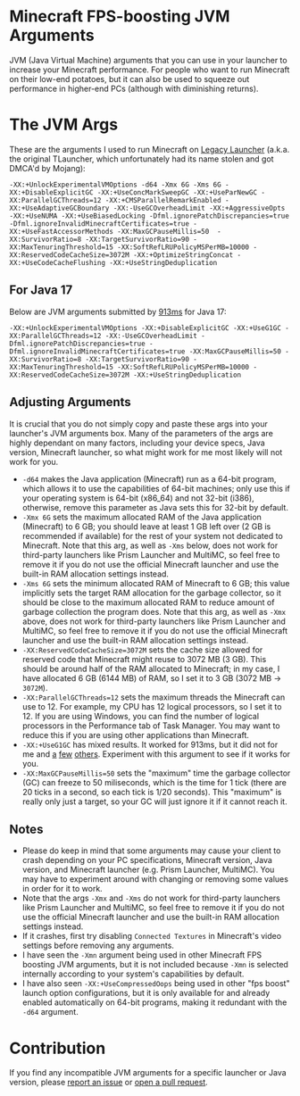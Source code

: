 # Minecraft FPS-boosting JVM Arguments

JVM (Java Virtual Machine) arguments that you can use in your launcher to increase your Minecraft performance. For people who want to run Minecraft on their low-end potatoes, but it can also be used to squeeze out performance in higher-end PCs (although with diminishing returns).

# The JVM Args

These are the arguments I used to run Minecraft on [Legacy Launcher](https://docs.llaun.ch/en/launcher/source) (a.k.a. the original TLauncher, which unfortunately had its name stolen and got DMCA'd by Mojang):

`
-XX:+UnlockExperimentalVMOptions -d64 -Xmx 6G -Xms 6G -XX:+DisableExplicitGC -XX:+UseConcMarkSweepGC -XX:+UseParNewGC -XX:ParallelGCThreads=12 -XX:+CMSParallelRemarkEnabled -XX:+UseAdaptiveGCBoundary -XX:-UseGCOverheadLimit -XX:+AggressiveOpts -XX:+UseNUMA -XX:+UseBiasedLocking -Dfml.ignorePatchDiscrepancies=true -Dfml.ignoreInvalidMinecraftCertificates=true -XX:+UseFastAccessorMethods -XX:MaxGCPauseMillis=50  -XX:SurvivorRatio=8 -XX:TargetSurvivorRatio=90 -XX:MaxTenuringThreshold=15 -XX:SoftRefLRUPolicyMSPerMB=10000 -XX:ReservedCodeCacheSize=3072M -XX:+OptimizeStringConcat -XX:+UseCodeCacheFlushing -XX:+UseStringDeduplication
`

## For Java 17

Below are JVM arguments submitted by [913ms](https://github.com/de-soot/mc-fps-jvm-args/issues/3) for Java 17:

`
-XX:+UnlockExperimentalVMOptions -XX:+DisableExplicitGC -XX:+UseG1GC -XX:ParallelGCThreads=12 -XX:-UseGCOverheadLimit -Dfml.ignorePatchDiscrepancies=true -Dfml.ignoreInvalidMinecraftCertificates=true -XX:MaxGCPauseMillis=50 -XX:SurvivorRatio=8 -XX:TargetSurvivorRatio=90 -XX:MaxTenuringThreshold=15 -XX:SoftRefLRUPolicyMSPerMB=10000 -XX:ReservedCodeCacheSize=3072M -XX:+UseStringDeduplication
`

## Adjusting Arguments

It is crucial that you do not simply copy and paste these args into your launcher's JVM arguments box. Many of the parameters of the args are highly dependant on many factors, including your device specs, Java version, Minecraft launcher, so what might work for me most likely will not work for you.

- `-d64` makes the Java application (Minecraft) run as a 64-bit program, which allows it to use the capabilities of 64-bit machines; only use this if your operating system is 64-bit (x86_64) and not 32-bit (i386), otherwise, remove this parameter as Java sets this for 32-bit by default.
- `-Xmx 6G` sets the maximum allocated RAM of the Java application (Minecraft) to 6 GB; you should leave at least 1 GB left over (2 GB is recommended if available) for the rest of your system not dedicated to Minecraft. Note that this arg, as well as `-Xms` below, does not work for third-party launchers like Prism Launcher and MultiMC, so feel free to remove it if you do not use the official Minecraft launcher and use the built-in RAM allocation settings instead.
- `-Xms 6G` sets the minimum allocated RAM of Minecraft to 6 GB; this value implicitly sets the target RAM allocation for the garbage collector, so it should be close to the maximum allocated RAM to reduce amount of garbage collection the program does. Note that this arg, as well as `-Xmx` above, does not work for third-party launchers like Prism Launcher and MultiMC, so feel free to remove it if you do not use the official Minecraft launcher and use the built-in RAM allocation settings instead.
- `-XX:ReservedCodeCacheSize=3072M` sets the cache size allowed for reserved code that Minecraft might reuse to 3072 MB (3 GB). This should be around half of the RAM allocated to Minecraft; in my case, I have allocated 6 GB (6144 MB) of RAM, so I set it to 3 GB (3072 MB -> `3072M`).
- `-XX:ParallelGCThreads=12` sets the maximum threads the Minecraft can use to 12. For example, my CPU has 12 logical processors, so I set it to 12. If you are using Windows, you can find the number of logical processors in the Performance tab of Task Manager. You may want to reduce this if you are using other applications than Minecraft.
- `-XX:+UseG1GC` has mixed results. It worked for 913ms, but it did not for me and [a](https://www.reddit.com/r/feedthebeast/comments/5jhuk9/comment/dbkrms2) [few](https://www.reddit.com/r/feedthebeast/comments/b1ol67/garbage_collection_freeze_troubleshooting) [others](https://www.reddit.com/r/feedthebeast/comments/5jhuk9/modded_mc_and_memory_usage_a_history_with_a). Experiment with this argument to see if it works for you.
- `-XX:MaxGCPauseMillis=50` sets the "maximum" time the garbage collector (GC) can freeze to 50 miliseconds, which is the time for 1 tick (there are 20 ticks in a second, so each tick is 1/20 seconds). This "maximum" is really only just a target, so your GC will just ignore it if it cannot reach it.

## Notes
- Please do keep in mind that some arguments may cause your client to crash depending on your PC specifications, Minecraft version, Java version, and Minecraft launcher (e.g. Prism Launcher, MultiMC). You may have to experiment around with changing or removing some values in order for it to work.
- Note that the args `-Xmx` and `-Xms` do not work for third-party launchers like Prism Launcher and MultiMC, so feel free to remove it if you do not use the official Minecraft launcher and use the built-in RAM allocation settings instead.
- If it crashes, first try disabling `Connected Textures` in Minecraft's video settings before removing any arguments.
- I have seen the `-Xmn` argument being used in other Minecraft FPS boosting JVM arguments, but it is not included because `-Xmn` is selected internally according to your system's capabilities by default.
- I have also seen `-XX:+UseCompressedOops` being used in other "fps boost" launch option configurations, but it is only available for and already enabled automatically on 64-bit programs, making it redundant with the `-d64` argument.

# Contribution

If you find any incompatible JVM arguments for a specific launcher or Java version, please [report an issue](https://github.com/de-soot/mc-fps-jvm-args/issues) or [open a pull request](https://github.com/de-soot/mc-fps-jvm-args/pulls).

